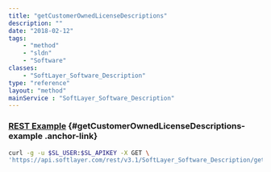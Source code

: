 ```yaml
---
title: "getCustomerOwnedLicenseDescriptions"
description: ""
date: "2018-02-12"
tags:
    - "method"
    - "sldn"
    - "Software"
classes:
    - "SoftLayer_Software_Description"
type: "reference"
layout: "method"
mainService : "SoftLayer_Software_Description"
---
```


### [REST Example](#getCustomerOwnedLicenseDescriptions-example) <a href="/article/rest/"><i class="fas fa-question"></i></a> {#getCustomerOwnedLicenseDescriptions-example .anchor-link} 
```bash
curl -g -u $SL_USER:$SL_APIKEY -X GET \
'https://api.softlayer.com/rest/v3.1/SoftLayer_Software_Description/getCustomerOwnedLicenseDescriptions'
```
